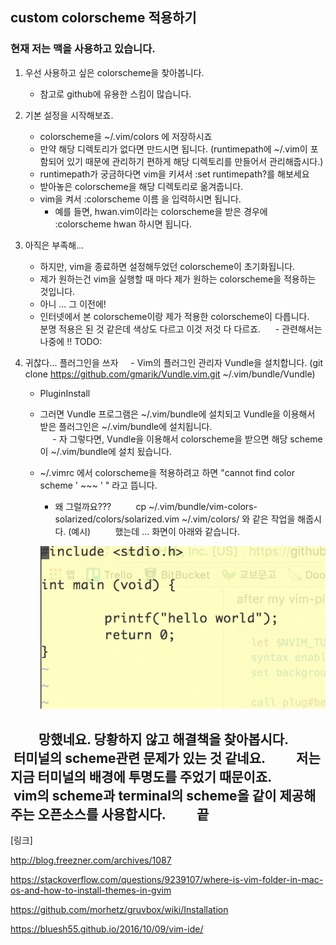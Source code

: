 ## custom colorscheme 적용하기


### 현재 저는 맥을 사용하고 있습니다.

1. 우선 사용하고 싶은 colorscheme을 찾아봅니다.
      - 참고로 github에 유용한 스킴이 많습니다.
2. 기본 설정을 시작해보죠.
      - colorscheme을 ~/.vim/colors 에 저장하시죠
      - 만약 해당 디렉토리가 없다면 만드시면 됩니다. (runtimepath에 ~/.vim이 포함되어 있기 때문에 관리하기 편하게 해당 디렉토리를 만들어서 관리해줍시다.)
      - runtimepath가 궁금하다면 vim을 키셔서 :set runtimepath?를 해보세요
      - 받아놓은 colorscheme을 해당 디렉토리로 옮겨줍니다.
      - vim을 켜서 :colorscheme 이름 을 입력하시면 됩니다.
           
           * 예를 들면, hwan.vim이라는 colorscheme을 받은 경우에 :colorscheme hwan 하시면 됩니다.
3. 아직은 부족해...
      - 하지만, vim을 종료하면 설정해두었던 colorscheme이 초기화됩니다.
      - 제가 원하는건 vim을 실행할 때 마다 제가 원하는 colorscheme을 적용하는 것입니다.
      - 아니 ... 그 이전에!
      - 인터넷에서 본 colorscheme이랑 제가 적용한 colorscheme이 다릅니다.
        
        분명 적용은 된 것 같은데 색상도 다르고 이것 저것 다 다르죠.
      - 관련해서는 나중에 !! TODO:
      
4. 귀찮다... 플러그인을 쓰자
      - Vim의 플러그인 관리자 Vundle을 설치합니다. (git clone https://github.com/gmarik/Vundle.vim.git ~/.vim/bundle/Vundle)
      - PluginInstall
      - 그러면 Vundle 프로그램은 ~/.vim/bundle에 설치되고 Vundle을 이용해서 받은 플러그인은  ~/.vim/bundle에 설치됩니다.       
      - 자 그렇다면, Vundle을 이용해서 colorscheme을 받으면 해당 scheme이 ~/.vim/bundle에 설치 됬습니다.
      - ~/.vimrc 에서 colorscheme을 적용하려고 하면 "cannot find color scheme ' ~~~ ' " 라고 뜹니다.
          
          + 왜 그럴까요???
          cp ~/.vim/bundle/vim-colors-solarized/colors/solarized.vim ~/.vim/colors/ 와 같은 작업을 해줍시다. (예시)
          했는데 ... 화면이 아래와 같습니다.
          
          ![fail](./fail_vimcolor.png)
          
          망했네요. 당황하지 않고 해결책을 찾아봅시다.
          터미널의 scheme관련 문제가 있는 것 같네요.
          저는 지금 터미널의 배경에 투명도를 주었기 때문이죠.
          vim의 scheme과 terminal의 scheme을 같이 제공해주는 오픈소스를 사용합시다.
          끝
    
---
[링크]

http://blog.freezner.com/archives/1087

https://stackoverflow.com/questions/9239107/where-is-vim-folder-in-mac-os-and-how-to-install-themes-in-gvim

https://github.com/morhetz/gruvbox/wiki/Installation

https://bluesh55.github.io/2016/10/09/vim-ide/

